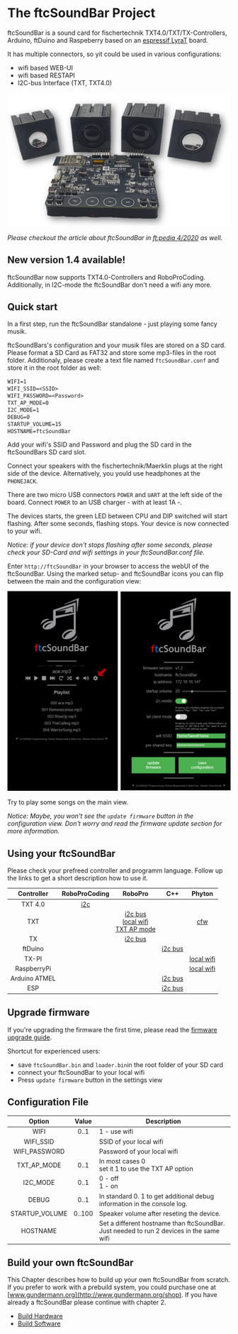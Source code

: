 # The ftcSoundBar Project

ftcSoundBar is a sound card for fischertechnik TXT4.0/TXT/TX-Controllers, Arduino, ftDuino and Raspeberry based on an [espressif LyraT](https://www.espressif.com/en/products/devkits/esp32-lyrat) board.

It has multiple connectors, so yit could be used in various configurations:
- wifi based WEB-UI
- wifi based RESTAPI
- I2C-bus Interface (TXT, TXT4.0)

![](./doc/img/ftcSoundBar.png)

*Please checkout the article about ftcSoundBar in [ft:pedia 4/2020](https://ftcommunity.de/ftpedia/2020/2020-4/ftpedia-2020-4.pdf#page=73") as well.*

## New version 1.4 available!

ftcSoundBar now supports TXT4.0-Controllers and RoboProCoding. Additionally, in I2C-mode the ftcSoundBar don't need a wifi any more.

## Quick start

In a first step, run the ftcSoundBar standalone - just playing some fancy musik.


ftcSoundBars's configuration and your musik files are stored on a SD card. Please format a SD Card as FAT32 and store some mp3-files in the root folder. Additionaly, please create a text file named ```ftcSoundBar.conf``` and store it in the root folder as well:

```
WIFI=1
WIFI_SSID=<SSID>
WIFI_PASSWORD=<Password>
TXT_AP_MODE=0
I2C_MODE=1
DEBUG=0
STARTUP_VOLUME=15
HOSTNAME=ftcSoundBar
```

Add your wifi's SSID and Password and plug the SD card in the ftcSoundBars SD card slot. 

Connect your speakers with the fischertechnik/Maerklin plugs at the right side of the device. Alternatively, you yould use headphones  at the ```PHONEJACK```.

There are two micro USB connectors ```POWER``` and ```UART``` at the left side of the board. Connect ```POWER``` to an USB charger - with at least 1A -.

The devices starts, the green LED between CPU and DIP switched will start flashing. After some seconds, flashing stops. Your device is now connected to your wifi.

*Notice: if your device don't stops flashing after some seconds, please check your SD-Card and wifi settings in your ftcSoundBar.conf file.*

Enter ```http://ftcSoundBar``` in your browser to access the webUI of the ftcSoundBar. Using the marked setup- and ftcSoundBar icons you can flip between the main and the configuration view:

![main view](./doc/img/ui.png)

Try to play some songs on the main view.

*Notice: Maybe, you won't see the ```update firmware``` button in the configuration view. Don't worry  and read the firmware update section for more information.*

## Using your ftcSoundBar

Please check your prefreed controller and programm language. Follow up the links to get a short description how to use it.

| Controller | RoboProCoding | RoboPro     | C++ | Phyton |
|:----------:|:-------------:|:-----------:|:---:|:------:|
| TXT 4.0    | [i2c](./doc/ROBOProCoding-using-i2c-bus.md) |             |     |        |
| TXT        |               | [i2c bus](./doc/ROBOPro-using-i²c-bus.md)<BR>[local wifi](./doc/ROBOPro-using-local-wifi.md)<BR>[TXT AP mode](./doc/ROBOPro-using-TXT's-AP-wifi-mode.md) | | [cfw](./doc/CFW-and-python-using-wifi.md) |
| TX         |               | [i2c bus](./doc/fischertechnik-TX.md) | | |
| ftDuino    |               |             | [i2c bus](./doc/ftDuino.md) | |
| TX-PI      |               |             | | [local wifi](./doc/TX-PI.md) |
| RaspberryPi |               |             | | [local wifi](./doc/Raspberry-Pi.md) |
| Arduino ATMEL |            |             | [i2c bus](./doc/ATMEL-based-Arduino-boards.md) | |
| ESP        |               |             | [i2c bus](./doc/esp-32-family.md) | |


## Upgrade firmware

If you're upgrading the firmware the first time, please read the [firmware upgrade guide](./doc/Firmware-Upgrade.md).

Shortcut for experienced users:
- save `ftcSoundBar.bin` and `loader.bin`in the root folder of your SD card
- connect your ftcSoundBar to your local wifi
- Press `update firmware` button in the settings view

## Configuration File

| Option | Value | Description |
|:------:|:-----:|-------------|
| WIFI   | 0..1 | 1 - use wifi | 0 - shutdown wifi |
| WIFI_SSID | <string> | SSID of your local wifi |
| WIFI_PASSWORD | <string> | Password of your local wifi |
| TXT_AP_MODE | 0..1 | In most cases 0<br>set it 1 to use the TXT AP option |
| I2C_MODE | 0..1 | 0 - off <br> 1 - on |
| DEBUG | 0..1 | In standard 0. 1 to get additional debug information in the console log. |
| STARTUP_VOLUME | 0..100 | Speaker volume after reseting the device. |
| HOSTNAME | <string> | Set a different hostname than ftcSoundBar. Just needed to run 2 devices in the same wifi |

## Build your own ftcSoundBar

This Chapter describes how to build up your own ftcSoundBar from scratch. If you prefer to work with a prebuild system, you could purchase one at [www.gundermann.org](http://www.gundermann.org/shop). If you have already a ftcSoundBar please continue with chapter 2.

- [Build Hardware](Build-your-own-ftcSoundBar-hardware)
- [Build Software](Build-the-software)

